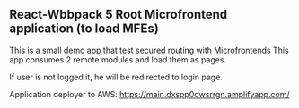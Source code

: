 ## React-Wbbpack 5 Root Microfrontend application (to load MFEs)

This is a small demo app that test secured routing with Microfrontends
This app consumes 2 remote modules and load them as pages.

If user is not logged it, he will be redirected to login page.

Application deployer to AWS:
https://main.dxspp0dwsrrgn.amplifyapp.com/

